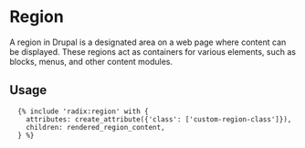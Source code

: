 # Region

A region in Drupal is a designated area on a web page where content can be displayed. These regions act as containers for various elements, such as blocks, menus, and other content modules.

## Usage

```twig
  {% include 'radix:region' with {
    attributes: create_attribute({'class': ['custom-region-class']}),
    children: rendered_region_content,
  } %}
```
